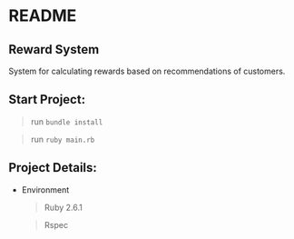 # README

## Reward System

System for calculating rewards based on recommendations of customers.


## Start Project:

  > run `bundle install`

  > run `ruby main.rb`


## Project Details:

* Environment

  > Ruby 2.6.1

  > Rspec